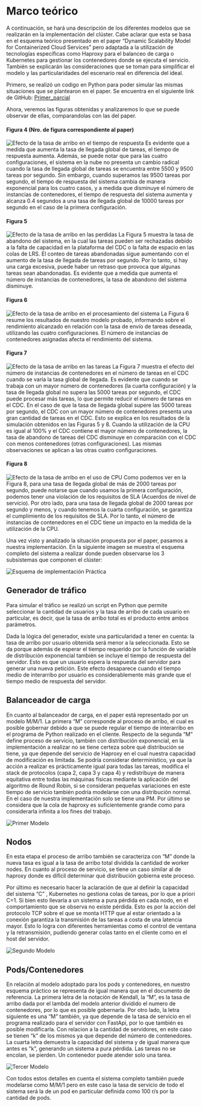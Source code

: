 # Marco teórico
A continuación, se hará una descripción de los diferentes modelos que se realizarán en la implementación del clúster. Cabe aclarar que esta se basa en el esquema teórico presentado en el paper “Dynamic Scalability Model for Containerized Cloud Services” pero adaptada a la utilización de tecnologías específicas como Haproxy para el balanceo de carga o Kubernetes para gestionar los contenedores donde se ejecuta el servicio. También se explicarán las consideraciones que se toman para simplificar el modelo y las particularidades del escenario real en diferencia del ideal.

Primero, se realizó un codigo en Python para poder simular las mismas situaciones que se plantearon en el paper. Se encuentra en el siguiente link de GitHub: [Primer_parcial](https://github.com/danunziata/tp-final-trafico-2023/tree/locust/docs/Grupo1/4-primer_parcial.md)

Ahora, veremos las figuras obtenidas y analizaremos lo que se puede observar de ellas, comparandolas con las del paper.

#### Figura 4 (Nro. de figura correspondiente al paper)
![Efecto de la tasa de arribo en el tiempo de respuesta](https://github.com/danunziata/tp-final-trafico-2023/blob/locust/docs/Grupo1/img/figura4.png "Figura 4 - Paper de referencia")
Es evidente que a medida que aumenta la tasa de llegada global de tareas, el tiempo de respuesta aumenta. Además, se puede notar que para las cuatro configuraciones, el sistema en la nube no presenta un cambio radical cuando la tasa de llegada global de tareas se encuentra entre 5500 y 9500 tareas por segundo. Sin embargo, cuando superamos las 9500 tareas por segundo, el tiempo de respuesta del sistema cambia de manera exponencial para los cuatro casos, y a medida que disminuye el número de instancias de contenedores, el tiempo de respuesta del sistema aumenta y alcanza 0.4 segundos a una tasa de llegada global de 10000 tareas por segundo en el caso de la primera configuración.

#### Figura 5 
![Efecto de la tasa de arribo en las perdidas](https://github.com/danunziata/tp-final-trafico-2023/blob/locust/docs/Grupo1/img/figura5.png "Figura 5 - Paper de referencia")
La Figura 5 muestra la tasa de abandono del sistema, en la cual las tareas pueden ser rechazadas debido a la falta de capacidad en la plataforma del CDC o la falta de espacio en las colas de LRS. El conteo de tareas abandonadas sigue aumentando con el aumento de la tasa de llegada de tareas por segundo. Por lo tanto, si hay una carga excesiva, puede haber un retraso que provoca que algunas tareas sean abandonadas.  Es evidente que a medida que aumenta el número de instancias de contenedores, la tasa de abandono del sistema disminuye.

#### Figura 6 
![Efecto de la tasa de arribo en el procesamiento del sistema](https://github.com/danunziata/tp-final-trafico-2023/blob/locust/docs/Grupo1/img/figura6.png "Figura 6 - Paper de referencia")
La Figura 6 resume los resultados de nuestro modelo probado, informando sobre el rendimiento alcanzado en relación con la tasa de envío de tareas deseada, utilizando las cuatro configuraciones. El número de instancias de contenedores asignadas afecta el rendimiento del sistema.

#### Figura 7 
![Efecto de la tasa de arribo en las tareas](https://github.com/danunziata/tp-final-trafico-2023/blob/locust/docs/Grupo1/img/figura7.png "Figura 7 - Paper de referencia")
La Figura 7 muestra el efecto del número de instancias de contenedores en el número de tareas en el CDC cuando se varía la tasa global de llegada. Es evidente que cuando se trabaja con un mayor número de contenedores (la cuarta configuración) y la tasa de llegada global no supera las 5000 tareas por segundo, el CDC puede procesar más tareas, lo que permite reducir el número de tareas en el CDC. En el caso de que la tasa de llegada global supere las 5000 tareas por segundo, el CDC con un mayor número de contenedores presenta una gran cantidad de tareas en el CDC. Esto se explica en los resultados de la simulación obtenidos en las Figuras 5 y 8. Cuando la utilización de la CPU es igual al 100% y el CDC contiene el mayor número de contenedores, la tasa de abandono de tareas del CDC disminuye en comparación con el CDC con menos contenedores (otras configuraciones). Las mismas observaciones se aplican a las otras cuatro configuraciones.

#### Figura 8 
![Efecto de la tasa de arribo en el uso de CPU](https://github.com/danunziata/tp-final-trafico-2023/blob/locust/docs/Grupo1/img/figura8.png "Figura 8 - Paper de referencia")
Como podemos ver en la Figura 8, para una tasa de llegada global de más de 2000 tareas por segundo, puede notarse que cuando usamos la primera configuración, podemos tener una violación de los requisitos de SLA (Acuerdos de nivel de servicio). Por otro lado, para una tasa de llegada global de 2000 tareas por segundo y menos, y cuando tenemos la cuarta configuración, se garantiza el cumplimiento de los requisitos de SLA. Por lo tanto, el número de instancias de contenedores en el CDC tiene un impacto en la medida de la utilización de la CPU.

Una vez visto y analizado la situación propuesta por el paper, pasamos a nuestra implementación.
En la siguiente imagen se muestra el esquema completo del sistema a realizar donde pueden observarse los 3 subsistemas que componen el clúster:

![Esquema de implementación Práctica](https://github.com/danunziata/tp-final-trafico-2023/blob/locust/docs/img/Sin%20Flechas.png)

## Generador de tráfico
Para simular el tráfico se realizó un script en Python que permite seleccionar la cantidad de usuarios y la tasa de arribo de cada usuario en particular, es decir, que la tasa de arribo total es el producto entre ambos parámetros. 

Dada la lógica del generador, existe una particularidad a tener en cuenta: la tasa de arribo por usuario obtenida será menor a la seleccionada. Esto se da porque además de esperar el tiempo requerido por la función de variable de distribución exponencial también se incluye el tiempo de respuesta del servidor. Esto es que un usuario espera la respuesta del servidor para generar una nueva petición. Este efecto desaparece cuando el tiempo medio de interarribo por usuario es considerablemente más grande que el tiempo medio de respuesta del servidor.

## Balanceador de carga
En cuanto al balanceador de carga, en el paper está representado por un modelo M/M/1. La primera “M” corresponde al proceso de arribo, el cual es posible gobernar debido a que se puede regular el tiempo de interarribo en el programa de Python realizado en el cliente. Respecto de la segunda “M” define proceso de servicio, también con distribución exponencial, en la implementación a realizar no se tiene certeza sobre qué distribución se tiene, ya que depende del servicio de Haproxy en el cual nuestra capacidad de modificación es limitada. Se podría considerar determinístico, ya que la acción a realizar es prácticamente igual para todas las tareas, modifica el stack de protocolos (capa 2, capa 3 y capa 4) y redistribuye de manera equitativa entre todas las máquinas físicas mediante la aplicación del algoritmo de Round Robin, si se consideran pequeñas variaciones en este tiempo de servicio también podría modelarse con una distribución normal. En el caso de nuestra implementación solo se tiene una PM. Por último se considera que la cola de haproxy es suficientemente grande como para considerarla infinita a los fines del trabajo.

![Primer Modelo](https://github.com/danunziata/tp-final-trafico-2023/blob/main/docs/img/Primer%20Modelo.png)

## Nodos
En esta etapa el proceso de arribo también se caracteriza con “M” donde la nueva tasa es igual a la tasa de arribo total dividida la cantidad de worker nodes. En cuanto al proceso de servicio, se tiene un caso similar al de haproxy donde es difícil determinar qué distribución gobierna este proceso. 

Por último es necesario hacer la aclaración de que al definir la capacidad del sistema “C” , Kubernetes no gestiona colas de tareas, por lo que a priori C=1. Si bien esto llevaría a un sistema a pura pérdida en cada nodo, en el comportamiento que se observa no existe pérdida. Esto es por la acción del protocolo TCP sobre el que se monta HTTP que al estar orientado a la conexión garantiza la transmisión de las tareas a costa de una latencia mayor. Esto lo logra con diferentes herramientas como el control de ventana y la retransmisión, pudiendo generar colas tanto en el cliente como en el host del servidor.

![Segundo Modelo](https://github.com/danunziata/tp-final-trafico-2023/blob/main/docs/img/Segundo%20Modelo.png)

## Pods/Contenedores
En relación al modelo adoptado para los pods y contenedores, en nuestro esquema práctico se representa de igual manera que en el documento de referencia. La primera letra de la notación de Kendall, la “M”, es la tasa de arribo dada por el lambda del modelo anterior dividido el numero de contenedores, por lo que es posible gobernarla. Por otro lado, la letra siguiente es una “M” también, ya que depende de la tasa de servicio  en el programa realizado para el servidor con FastApi, por lo que también es posible modificarla. Con relacion a la cantidad de servidores, en este caso se tienen “k” de los mismos ya que depende del número de contenedores. La cuarta letra demuestra la capacidad del sistema y de igual manera que antes es “k”, generando un sistema a pura pérdida. Las tareas no se encolan, se pierden. Un contenedor puede atender solo una tarea.

![Tercer Modelo](https://github.com/danunziata/tp-final-trafico-2023/blob/main/docs/img/Tercer%20Modelo.png)

Con todos estos detalles en cuenta el sistema completo también puede modelarse como M/M/1 pero en este caso la tasa de servicio de todo el sistema será la de un pod en particular definida como 100 r/s por la cantidad de pods.